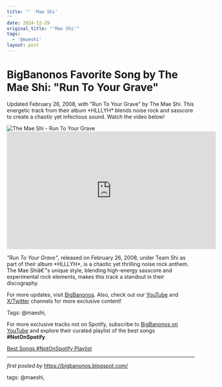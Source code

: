 ```yaml
---
title: "' 'Mae Shi'
'"
date: 2024-12-29
original_title: "'Mae Shi'"
tags:
  - '@maeshi'
layout: post
---
```

<!-- Title of the Post -->
<h1 >BigBanonos Favorite Song by The Mae Shi: "Run To Your Grave"</h1> <!-- Introductory Text -->
<p >Updated February 26, 2008, with "Run To Your Grave" by The Mae Shi. This energetic track from their album *HLLLYH* blends noise rock and sasscore to create a chaotic yet infectious sound. Watch the video below!</p> <!-- Featured Image -->
<div > <img src="https://i.scdn.co/image/ab67616d00001e0218a5a07336d259e875d14313" alt="The Mae Shi - Run To Your Grave" />
</div> <!-- YouTube Video Embed -->
<div > <iframe width="560" height="315" src="https://www.youtube.com/embed/VIDEO_ID" frameborder="0" allowfullscreen></iframe>
</div> <!-- Song Information -->
<div > <p><em>"Run To Your Grave"</em>, released on February 26, 2008, under Team Shi as part of their album *HLLLYH*, is a chaotic yet thrilling noise rock anthem. The Mae Shiâ€™s unique style, blending high-energy sasscore and experimental rock elements, makes this track a standout in their discography.</p>
</div> <!-- Footer Links -->
<div > <p>For more updates, visit <a href="https://bigbanonos.blogspot.com/" target="_blank">BigBanonos</a>. Also, check out our <a href="https://www.youtube.com/@BigBanonos" target="_blank">YouTube</a> and <a href="https://x.com/bigbanonos" target="_blank">X/Twitter</a> channels for more exclusive content!</p>
</div> <!-- Tags -->
<p >Tags: @maeshi,</p>


<!--Subscribe and Playlist Links-->
<div>
    <p>For more exclusive tracks not on Spotify, subscribe to <a href="https://www.youtube.com/@BigBanonos" target="_blank">BigBanonos on YouTube</a> and explore their curated playlist of the best songs <strong>#NotOnSpotify</strong>.</p>
    <p><a href="https://www.youtube.com/playlist?list=PLtuNtuTatqI0kFahUCbtbfenC_ET5O_tr" target="_blank">Best Songs #NotOnSpotify Playlist<br /></a></p></div>

<hr />

<p><em>first posted by</em> <a href="https://bigbanonos.blogspot.com/" rel="noopener" target="_new">https://bigbanonos.blogspot.com/</a></p>

<p>tags: @maeshi,</p>
